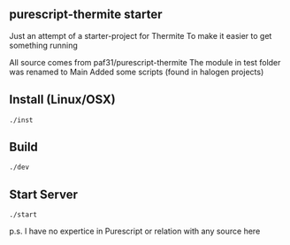 ## purescript-thermite starter


Just an attempt of a starter-project for Thermite
To make it easier to get something running

All source comes from paf31/purescript-thermite
The module in test folder was renamed to Main
Added some scripts (found in halogen projects)


## Install (Linux/OSX)

```
./inst
```


## Build

```
./dev
```

## Start Server

```
./start
```


p.s. I have no expertice in Purescript or relation with any source here
